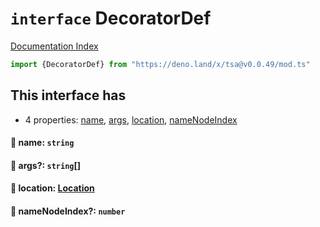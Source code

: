# `interface` DecoratorDef

[Documentation Index](../README.md)

```ts
import {DecoratorDef} from "https://deno.land/x/tsa@v0.0.49/mod.ts"
```

## This interface has

- 4 properties:
[name](#-name-string),
[args](#-args-string),
[location](#-location-location),
[nameNodeIndex](#-namenodeindex-number)


#### 📄 name: `string`



#### 📄 args?: `string`\[]



#### 📄 location: [Location](../interface.Location/README.md)



#### 📄 nameNodeIndex?: `number`



